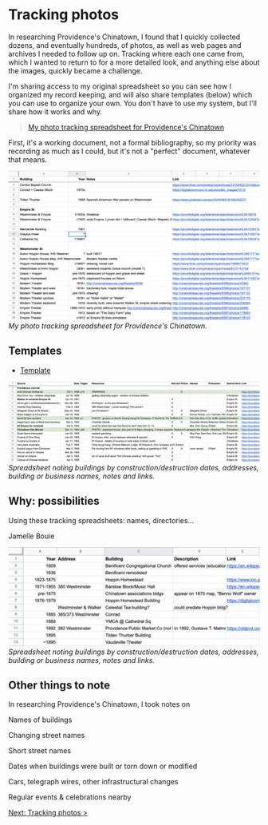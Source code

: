 # Tracking photos

In researching Providence's Chinatown, I found that I quickly collected dozens, and eventually hundreds, of photos, as well as web pages and archives I needed to follow up on. Tracking where each one came from, which I wanted to return to for a more detailed look, and anything else about the images, quickly became a challenge. 

I'm sharing access to my original spreadsheet so you can see how I organized my record keeping, and will also share templates (below) which you can use to organize your own. You don't have to use my system, but I'll share how it works and why. 

> [My photo tracking spreadsheet for Providence's Chinatown](https://docs.google.com/spreadsheets/d/1QN0UFXkYftnWY7G6bLlgcGm2uxCsbUcyRMfKfj_6y90/edit#gid=0)

First, it's a working document, not a formal bibliography, so my priority was recording as much as I could, but it's not a "perfect" document, whatever that means. 

![photo tracking spreadsheet](images/tracking-spreadsheet.png)
_My photo tracking spreadsheet for Providence's Chinatown._



## Templates 


* [Template]()

![](images/tracking-newspapers.png)
_Spreadsheet noting buildings by construction/destruction dates, addresses, building or business names, notes and links._

## Why: possibilities

Using these tracking spreadsheets: names, directories...

Jamelle Bouie

![buildings](images/tracking-buildings.png)
_Spreadsheet noting buildings by construction/destruction dates, addresses, building or business names, notes and links._

## Other things to note

In researching Providence's Chinatown, I took notes on 

Names of buildings

Changing street names

Short street names

Dates when buildings were built or torn down or modified

Cars, telegraph wires, other infrastructural changes

Regular events & celebrations nearby



[Next: Tracking photos >](tracking.md)
